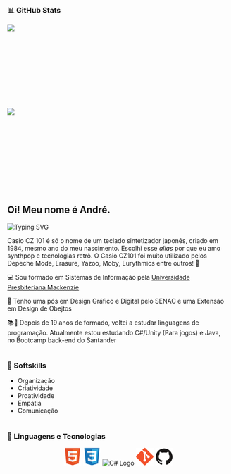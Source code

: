 ### 📊 GitHub Stats

<div style="display: flex; flex-direction: column; gap: 10px;">
  <img height="180em" src="https://github-readme-stats-eight-theta.vercel.app/api/top-langs/?username=CasioCZ101&layout=compact&langs_count=8&theme=tokyonight&include_all_commits=true"/>
  <img height="180em" src="https://github-readme-stats-eight-theta.vercel.app/api?username=CasioCZ101&show_icons=true&theme=tokyonight&include_all_commits=true&count_private=true"/>
      
</div>

#

## Oi! Meu nome é André. 

![Typing SVG](https://readme-typing-svg.demolab.com?font=Fira+Code&pause=1000&color=FF0000&left=true&vCenter=true&width=435&lines=Bem-vindo(a)+ao+meu+perfil!!!)

Casio CZ 101 é só o nome de um teclado sintetizador japonês, criado em 1984, mesmo ano do meu nascimento. Escolhi esse *alias* por que eu amo synthpop e tecnologias retrô. O Casio CZ101 foi muito utilizado pelos Depeche Mode, Erasure, Yazoo, Moby, Eurythmics entre outros! 👋

<div>
  <p>💻 Sou formado em Sistemas de Informação pela <a href="https://www.mackenzie.br/graduacao/sao-paulo-higienopolis/sistemas-de-informacao">Universidade Presbiteriana Mackenzie</a></p>
  <p>🎨 Tenho uma pós em Design Gráfico e Digital pelo SENAC e uma Extensão em Design de Obejtos </p>
  <p>📚📖 Depois de 19 anos de formado, voltei a estudar linguagens de programação. Atualmente estou estudando C#/Unity (Para jogos) e Java, no Bootcamp back-end do Santander </p>  
</div>

#

### 🧠 Softskills
- Organização
- Criatividade
- Proatividade
- Empatia
- Comunicação

#

### 🚀 Linguagens e Tecnologias

<p align="center">
  <img alt="HTML5" height="40" width="40" src="https://raw.githubusercontent.com/devicons/devicon/master/icons/html5/html5-original.svg">
  <img alt="CSS3" height="40" width="40" src="https://raw.githubusercontent.com/devicons/devicon/master/icons/css3/css3-original.svg">
  <img alt="C# Logo" height="40" width="40" src="https://camo.githubusercontent.com/d062d59fe5df3044548f176c99f52d6866ac70eea1104374c59b75cbdd2e98e5/68747470733a2f2f646576656c6f7065722e6665646f726170726f6a6563742e6f72672f7374617469632f6c6f676f2f6373686172702e706e67"> 
  <img alt="Git" height="40" width="40" src="https://raw.githubusercontent.com/devicons/devicon/master/icons/git/git-original.svg">
  <img alt="GitHub" height="40" width="40" src="https://raw.githubusercontent.com/devicons/devicon/master/icons/github/github-original.svg">
</p>




#



